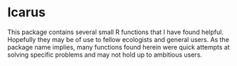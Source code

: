 # Icarus
This package contains several small R functions that I have found helpful.  Hopefully they may be of use to fellow ecologists and general users.  As the package name implies, many functions found herein were quick attempts at solving specific problems and may not hold up to ambitious users.
